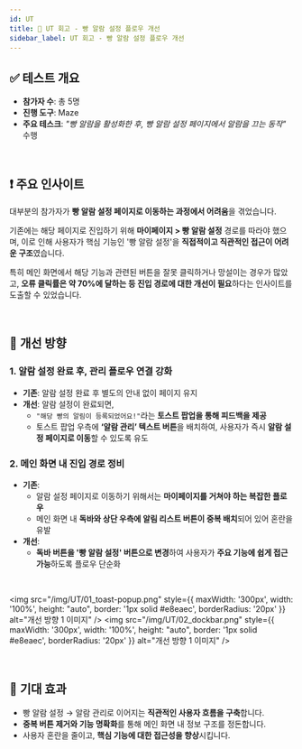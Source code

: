 ```yaml
---
id: UT
title: 🧪 UT 회고 - 빵 알람 설정 플로우 개선
sidebar_label: UT 회고 - 빵 알람 설정 플로우 개선
---
```


## ✅ 테스트 개요

- **참가자 수**: 총 5명  
- **진행 도구**: Maze  
- **주요 테스크**: *"빵 알람을 활성화한 후, 빵 알람 설정 페이지에서 알람을 끄는 동작"* 수행

<br/>

## ❗ 주요 인사이트

대부분의 참가자가 **빵 알람 설정 페이지로 이동하는 과정에서 어려움**을 겪었습니다.

기존에는 해당 페이지로 진입하기 위해 **마이페이지 > 빵 알람 설정** 경로를 따라야 했으며, 이로 인해 사용자가 핵심 기능인 '빵 알람 설정'을 **직접적이고 직관적인 접근이 어려운 구조**였습니다.

특히 메인 화면에서 해당 기능과 관련된 버튼을 잘못 클릭하거나 망설이는 경우가 많았고, **오류 클릭률은 약 70%에 달하는 등 진입 경로에 대한 개선이 필요**하다는 인사이트를 도출할 수 있었습니다.

<br/>

## 🔧 개선 방향

### 1. **알람 설정 완료 후, 관리 플로우 연결 강화**

- **기존**: 알람 설정 완료 후 별도의 안내 없이 페이지 유지
- **개선**: 알람 설정이 완료되면,  
  - `"해당 빵의 알림이 등록되었어요!"`라는 **토스트 팝업을 통해 피드백을 제공**  
  - 토스트 팝업 우측에 **‘알람 관리’ 텍스트 버튼**을 배치하여, 사용자가 즉시 **알람 설정 페이지로 이동**할 수 있도록 유도

### 2. **메인 화면 내 진입 경로 정비**

- **기존**:  
  - 알람 설정 페이지로 이동하기 위해서는 **마이페이지를 거쳐야 하는 복잡한 플로우**
  - 메인 화면 내 **독바와 상단 우측에 알림 리스트 버튼이 중복 배치**되어 있어 혼란을 유발
- **개선**:
  - **독바 버튼을 '빵 알람 설정' 버튼으로 변경**하여 사용자가 **주요 기능에 쉽게 접근 가능**하도록 플로우 단순화

<br/>

<img
  src="/img/UT/01_toast-popup.png"
  style={{ maxWidth: '300px', width: '100%', height: "auto", border: '1px solid #e8eaec', borderRadius: '20px' }} 
  alt="개선 방향 1 이미지" />
<img
  src="/img/UT/02_dockbar.png"
  style={{ maxWidth: '300px', width: '100%', height: "auto", border: '1px solid #e8eaec', borderRadius: '20px' }} 
  alt="개선 방향 1 이미지" />

<br/>

## 🧭 기대 효과

- 빵 알람 설정 → 알람 관리로 이어지는 **직관적인 사용자 흐름을 구축**합니다.  
- **중복 버튼 제거와 기능 명확화**를 통해 메인 화면 내 정보 구조를 정돈합니다.  
- 사용자 혼란을 줄이고, **핵심 기능에 대한 접근성을 향상**시킵니다.
